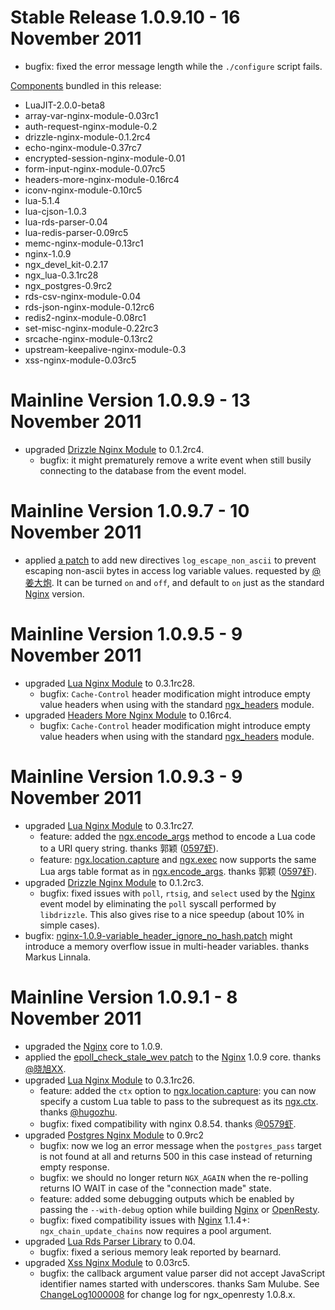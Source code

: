<!---
    @title         ChangeLog 1.0.9
    @creator       Yichun Zhang
    @created       2011-11-08 01:01 GMT
    @modifier      Yichun Zhang
    @modifier_link yichun-zhang
    @modified      2011-11-16 03:14 GMT
    @changes       23
--->


#  Stable Release 1.0.9.10 - 16 November 2011
* bugfix: fixed the error message length while the `./configure` script fails.

[Components](components.html) bundled in this release:
* LuaJIT-2.0.0-beta8
* array-var-nginx-module-0.03rc1
* auth-request-nginx-module-0.2
* drizzle-nginx-module-0.1.2rc4
* echo-nginx-module-0.37rc7
* encrypted-session-nginx-module-0.01
* form-input-nginx-module-0.07rc5
* headers-more-nginx-module-0.16rc4
* iconv-nginx-module-0.10rc5
* lua-5.1.4
* lua-cjson-1.0.3
* lua-rds-parser-0.04
* lua-redis-parser-0.09rc5
* memc-nginx-module-0.13rc1
* nginx-1.0.9
* ngx_devel_kit-0.2.17
* ngx_lua-0.3.1rc28
* ngx_postgres-0.9rc2
* rds-csv-nginx-module-0.04
* rds-json-nginx-module-0.12rc6
* redis2-nginx-module-0.08rc1
* set-misc-nginx-module-0.22rc3
* srcache-nginx-module-0.13rc2
* upstream-keepalive-nginx-module-0.3
* xss-nginx-module-0.03rc5

#  Mainline Version 1.0.9.9 - 13 November 2011
* upgraded [Drizzle Nginx Module](drizzle-nginx-module.html) to 0.1.2rc4.
    * bugfix: it might prematurely remove a write event when still busily connecting to the database from the event model.

#  Mainline Version 1.0.9.7 - 10 November 2011
* applied [a patch](https://github.com/openresty/ngx_openresty/blob/master/patches/nginx-1.0.9-log_escape_non_ascii.patch) to
add new directives `log_escape_non_ascii` to prevent escaping non-ascii bytes
in access log variable values. requested by [@姜大炮](http://weibo.com/egis).
It can be turned `on` and `off`, and default to `on` just as the standard [Nginx](nginx.html) version.

#  Mainline Version 1.0.9.5 - 9 November 2011
* upgraded [Lua Nginx Module](lua-nginx-module.html) to 0.3.1rc28.
    * bugfix: `Cache-Control` header modification might introduce empty value headers when using with the standard [ngx_headers](http://wiki.nginx.org/HttpHeadersModule) module.
* upgraded [Headers More Nginx Module](headers-more-nginx-module.html) to 0.16rc4.
    * bugfix: `Cache-Control` header modification might introduce empty value headers when using with the standard [ngx_headers](http://wiki.nginx.org/HttpHeadersModule) module.

#  Mainline Version 1.0.9.3 - 9 November 2011
* upgraded [Lua Nginx Module](lua-nginx-module.html) to 0.3.1rc27.
    * feature: added the [ngx.encode_args](http://wiki.nginx.org/HttpLuaModule#ngx.encode_args) method to encode a Lua code to a URI query string. thanks 郭颖 ([0597虾](http://weibo.com/shrimp0597)).
    * feature: [ngx.location.capture](http://wiki.nginx.org/HttpLuaModule#ngx.location.capture) and [ngx.exec](http://wiki.nginx.org/HttpLuaModule#ngx.exec) now supports the same Lua args table format as in [ngx.encode_args](http://wiki.nginx.org/HttpLuaModule#ngx.encode_args). thanks 郭颖 ([0597虾](http://weibo.com/shrimp0597)).
* upgraded [Drizzle Nginx Module](drizzle-nginx-module.html) to 0.1.2rc3.
    * bugfix: fixed issues with `poll`, `rtsig`, and `select` used by the [Nginx](nginx.html) event model by eliminating the `poll` syscall performed by `libdrizzle`. This also gives rise to a nice speedup (about 10% in simple cases).
* bugfix: [nginx-1.0.9-variable_header_ignore_no_hash.patch](https://github.com/openresty/ngx_openresty/blob/master/patches/nginx-1.0.9-variable_header_ignore_no_hash.patch) might
introduce a memory overflow issue in multi-header variables. thanks Markus Linnala.

#  Mainline Version 1.0.9.1 - 8 November 2011
* upgraded the [Nginx](nginx.html) core to 1.0.9.
* applied the [epoll_check_stale_wev patch](http://mailman.nginx.org/pipermail/nginx-devel/2011-November/001408.html) to
the [Nginx](nginx.html) 1.0.9 core. thanks [@晓旭XX](http://weibo.com/u/1878897190).
* upgraded [Lua Nginx Module](lua-nginx-module.html) to 0.3.1rc26.
    * feature: added the `ctx` option to [ngx.location.capture](http://wiki.nginx.org/HttpLuaModule#ngx.location.capture): you can now specify a custom Lua table to pass to the subrequest as its [ngx.ctx](http://wiki.nginx.org/HttpLuaModule#ngx.ctx). thanks [@hugozhu](http://weibo.com/hugozhu).
    * bugfix: fixed compatibility with nginx 0.8.54. thanks [@0579虾](http://weibo.com/shrimp0597).
* upgraded [Postgres Nginx Module](postgres-nginx-module.html) to 0.9rc2
    * bugfix: now we log an error message when the `postgres_pass` target is not found at all and returns 500 in this case instead of returning empty response.
    *  bugfix: we should no longer return `NGX_AGAIN` when the re-polling returns IO WAIT in case of the "connection made" state.
    * feature: added some debugging outputs which be enabled by passing the `--with-debug` option while building [Nginx](nginx.html) or [OpenResty](openresty.html).
    * bugfix: fixed compatibility issues with [Nginx](nginx.html) 1.1.4+: `ngx_chain_update_chains` now requires a pool argument.
* upgraded [Lua Rds Parser Library](lua-rds-parser-library.html) to 0.04.
    * bugfix: fixed a serious memory leak reported by bearnard.
* upgraded [Xss Nginx Module](xss-nginx-module.html) to 0.03rc5.
    * bugfix: the callback argument value parser did not accept JavaScript identifier names started with underscores. thanks Sam Mulube.
See [ChangeLog1000008](changelog-1000008.html) for change log for ngx_openresty 1.0.8.x.
